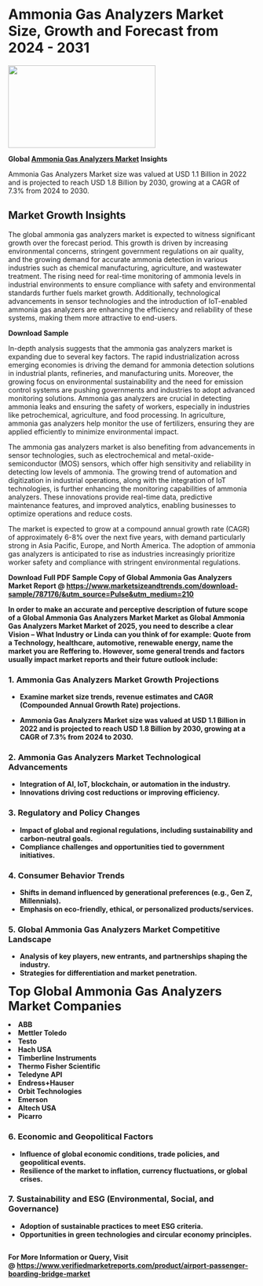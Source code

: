 <H1>Ammonia Gas Analyzers Market Size, Growth and Forecast from 2024 - 2031</H1><img class="aligncenter size-medium wp-image-584254" src="https://thirdeyenews.in/wp-content/uploads/2024/09/Global-Market-Research-300x168.jpeg" alt="" width="300" height="168" /><p><strong>Global&nbsp;<a href="https://www.marketsizeandtrends.com/download-sample/787176/&amp;utm_source=Pulse&amp;utm_medium=210">Ammonia Gas Analyzers Market</a> Insights</strong></p><p>Ammonia Gas Analyzers Market size was valued at USD 1.1 Billion in 2022 and is projected to reach USD 1.8 Billion by 2030, growing at a CAGR of 7.3% from 2024 to 2030.</p><p><h2>Market Growth Insights</h2> <p>The global ammonia gas analyzers market is expected to witness significant growth over the forecast period. This growth is driven by increasing environmental concerns, stringent government regulations on air quality, and the growing demand for accurate ammonia detection in various industries such as chemical manufacturing, agriculture, and wastewater treatment. The rising need for real-time monitoring of ammonia levels in industrial environments to ensure compliance with safety and environmental standards further fuels market growth. Additionally, technological advancements in sensor technologies and the introduction of IoT-enabled ammonia gas analyzers are enhancing the efficiency and reliability of these systems, making them more attractive to end-users.</p> <p><strong>Download Sample</strong></p> <p>In-depth analysis suggests that the ammonia gas analyzers market is expanding due to several key factors. The rapid industrialization across emerging economies is driving the demand for ammonia detection solutions in industrial plants, refineries, and manufacturing units. Moreover, the growing focus on environmental sustainability and the need for emission control systems are pushing governments and industries to adopt advanced monitoring solutions. Ammonia gas analyzers are crucial in detecting ammonia leaks and ensuring the safety of workers, especially in industries like petrochemical, agriculture, and food processing. In agriculture, ammonia gas analyzers help monitor the use of fertilizers, ensuring they are applied efficiently to minimize environmental impact.</p> <p>The ammonia gas analyzers market is also benefiting from advancements in sensor technologies, such as electrochemical and metal-oxide-semiconductor (MOS) sensors, which offer high sensitivity and reliability in detecting low levels of ammonia. The growing trend of automation and digitization in industrial operations, along with the integration of IoT technologies, is further enhancing the monitoring capabilities of ammonia analyzers. These innovations provide real-time data, predictive maintenance features, and improved analytics, enabling businesses to optimize operations and reduce costs.</p> <p>The market is expected to grow at a compound annual growth rate (CAGR) of approximately 6-8% over the next five years, with demand particularly strong in Asia Pacific, Europe, and North America. The adoption of ammonia gas analyzers is anticipated to rise as industries increasingly prioritize worker safety and compliance with stringent environmental regulations.</p> <p><strong></p><p><span class=""><strong>Download Full PDF Sample Copy of Global Ammonia Gas Analyzers Market Report</strong> @ <a href="https://www.marketsizeandtrends.com/download-sample/787176/&amp;utm_source=Pulse&amp;utm_medium=210" target="_blank">https://www.marketsizeandtrends.com/download-sample/787176/&amp;utm_source=Pulse&amp;utm_medium=210</a></span></p><p>In order to make an accurate and perceptive description of future scope of a Global&nbsp;Ammonia Gas Analyzers Market Market as Global&nbsp;Ammonia Gas Analyzers Market Market of 2025, you need to describe a clear Vision &ndash; What Industry or Linda can you think of for example: Quote from a Technology, healthcare, automotive, renewable energy, name the market you are Reffering to. However, some general trends and factors usually impact market reports and their future outlook include:</p><h3>1.&nbsp;<strong>Ammonia Gas Analyzers Market Growth Projections</strong></h3><ul><li>Examine market size trends, revenue estimates and CAGR (Compounded Annual Growth Rate) projections.</li><li><p>Ammonia Gas Analyzers Market size was valued at USD 1.1 Billion in 2022 and is projected to reach USD 1.8 Billion by 2030, growing at a CAGR of 7.3% from 2024 to 2030.</p></li></ul><h3>2.&nbsp;<strong>Ammonia Gas Analyzers Market Technological Advancements</strong></h3><ul><li>Integration of AI, IoT, blockchain, or automation in the industry.</li><li>Innovations driving cost reductions or improving efficiency.</li></ul><h3>3.&nbsp;<strong>Regulatory and Policy Changes</strong></h3><ul><li>Impact of global and regional regulations, including sustainability and carbon-neutral goals.</li><li>Compliance challenges and opportunities tied to government initiatives.</li></ul><h3>4.&nbsp;<strong>Consumer Behavior Trends</strong></h3><ul><li>Shifts in demand influenced by generational preferences (e.g., Gen Z, Millennials).</li><li>Emphasis on eco-friendly, ethical, or personalized products/services.</li></ul><h3>5.&nbsp;<strong>Global Ammonia Gas Analyzers Market Competitive Landscape</strong></h3><ul><li>Analysis of key players, new entrants, and partnerships shaping the industry.</li><li>Strategies for differentiation and market penetration.</li></ul><p data-pm-slice="1 1 []"><span style="color: inherit; font-family: inherit; font-size: 25px;">Top Global Ammonia Gas Analyzers Market Companies</span></p><div class="" data-test-id=""><p><li>ABB</li><li> Mettler Toledo</li><li> Testo</li><li> Hach USA</li><li> Timberline Instruments</li><li> Thermo Fisher Scientific</li><li> Teledyne API</li><li> Endress+Hauser</li><li> Orbit Technologies</li><li> Emerson</li><li> Altech USA</li><li> Picarro</li></p></div><h3>6.&nbsp;<strong>Economic and Geopolitical Factors</strong></h3><ul><li>Influence of global economic conditions, trade policies, and geopolitical events.</li><li>Resilience of the market to inflation, currency fluctuations, or global crises.</li></ul><h3>7.&nbsp;<strong>Sustainability and ESG (Environmental, Social, and Governance)</strong></h3><ul><li>Adoption of sustainable practices to meet ESG criteria.</li><li>Opportunities in green technologies and circular economy principles.</li></ul><h2><strong style="font-size: 14px;">For More Information or Query, Visit @&nbsp;</strong><a style="background-color: #ffffff; font-size: 14px;" href="https://www.marketsizeandtrends.com/report/ammonia-gas-analyzers-market/" target="_blank">https://www.verifiedmarketreports.com/product/airport-passenger-boarding-bridge-market</a></h2>
